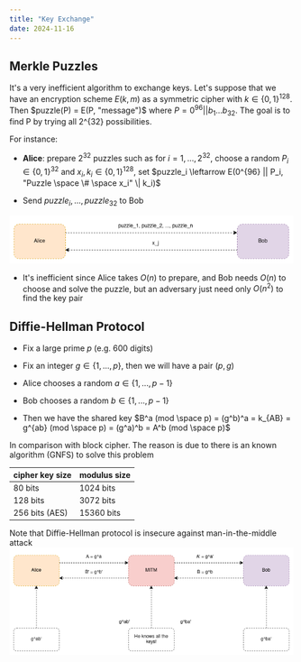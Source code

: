 ```yaml
---
title: "Key Exchange"
date: 2024-11-16
---
```


## Merkle Puzzles

It's a very inefficient algorithm to exchange keys. Let's suppose that we have
an encryption scheme $E(k, m)$ as a symmetric cipher with
$k \in \{0, 1\}^{128}$. Then $puzzle(P) = E(P, "message")$ where
$P=0^{96} || b_1 ... b_{32}$. The goal is to find P by trying all 2^{32}
possibilities.

For instance:

- **Alice**: prepare $2^{32}$ puzzles such as for $i=1, ..., 2^{32}$, choose a
  random $P_i \in \{0,1\}^{32}$ and $x_i, k_i \in \{0,1\}^{128}$, set
  $puzzle_i \leftarrow E(0^{96} || P_i, "Puzzle \space \# \space x_i" \| k_i)$

- Send $puzzle_i, ..., puzzle_{32}$ to Bob

![Merkle Puzzles](https://raw.githubusercontent.com/da0p/GithubPage/main/docs/assets/merkle_puzzles.drawio.png)

- It's inefficient since Alice takes $O(n)$ to prepare, and Bob needs $O(n)$ to
  choose and solve the puzzle, but an adversary just need only $O(n^2)$ to find
  the key pair

## Diffie-Hellman Protocol

- Fix a large prime $p$ (e.g. 600 digits)

- Fix an integer $g \in \{1, ..., p\}$, then we will have a pair $(p, g)$

- Alice chooses a random $a \in \{1, ..., p - 1\}$

- Bob chooses a random $b \in \{1, ..., p - 1\}$

- Then we have the shared key
  $B^a (mod \space p) = (g^b)^a = k_{AB} = g^{ab} (mod \space p) = (g^a)^b = A^b (mod \space p)$

In comparison with block cipher. The reason is due to there is an known
algorithm (GNFS) to solve this problem

| cipher key size | modulus size |
| --------------- | ------------ |
| 80 bits         | 1024 bits    |
| 128 bits        | 3072 bits    |
| 256 bits (AES)  | 15360 bits   |

Note that Diffie-Hellman protocol is insecure against man-in-the-middle attack
![Diffie-Hellman MITM](https://raw.githubusercontent.com/da0p/GithubPage/main/docs/assets/diffie_hellman_mitm.drawio.png)

